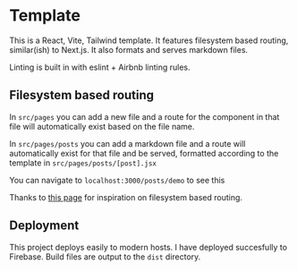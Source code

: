 # Template

This is a React, Vite, Tailwind template. It features filesystem based routing, similar(ish) to Next.js. It also formats and serves markdown files.

Linting is built in with eslint + Airbnb linting rules.

## Filesystem based routing
In `src/pages` you can add a new file and a route for the component in that file will automatically exist based on the file name.

In `src/pages/posts` you can add a markdown file and a route will automatically exist for that file and be served, formatted according to the template in `src/pages/posts/[post].jsx`

You can navigate to `localhost:3000/posts/demo` to see this

Thanks to [this page](https://omarelhawary.me/blog/file-based-routing-with-react-router) for inspiration on filesystem based routing.

## Deployment
This project deploys easily to modern hosts.  I have deployed succesfully to Firebase.  Build files are output to the `dist` directory.